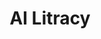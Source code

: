 ---
layout: course
title: AI Litracy
published: false
thumbnail: /assets/img/ai.jpg
type: Short Course
note: Upcoming
headline: A short course to understand AI and how to use latest AI products such as ChatGPT.
audience: Everyone
objectives:
    - Understand how AI operates in layman terms
takeaways:
description:
    Upcoming
instructors:
    - name: Ahmad Mustapha
      img: /assets/img/instructor_amm.png
      link: https://ahmadm-dl.github.io/
assistants:
---